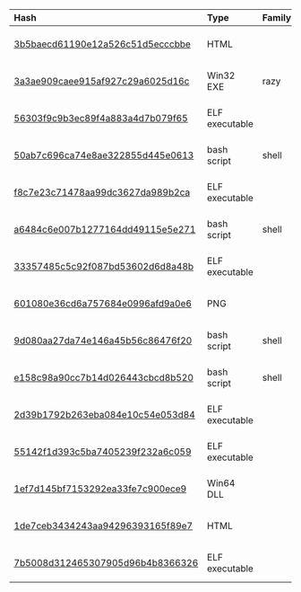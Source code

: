 |Hash|Type|Family|Frist_Seen|Name|
|:--|:--|:--|:--|:--|
|[3b5baecd61190e12a526c51d5ecccbbe](https://www.virustotal.com/gui/file/3b5baecd61190e12a526c51d5ecccbbe)|HTML||2018-09-17 14:51:55|3b5baecd61190e12a526c51d5ecccbbe.virus|
|[3a3ae909caee915af927c29a6025d16c](https://www.virustotal.com/gui/file/3a3ae909caee915af927c29a6025d16c)|Win32 EXE|razy|2018-09-17 14:20:28|Visual Studio setup bootstrapper|
|[56303f9c9b3ec89f4a883a4d7b079f65](https://www.virustotal.com/gui/file/56303f9c9b3ec89f4a883a4d7b079f65)|ELF executable||2018-09-06 06:58:40|56303f9c9b3ec89f4a883a4d7b079f65.virus|
|[50ab7c696ca74e8ae322855d445e0613](https://www.virustotal.com/gui/file/50ab7c696ca74e8ae322855d445e0613)|bash script|shell|2018-08-30 02:13:16|VirusShare_50ab7c696ca74e8ae322855d445e0613.sh|
|[f8c7e23c71478aa99dc3627da989b2ca](https://www.virustotal.com/gui/file/f8c7e23c71478aa99dc3627da989b2ca)|ELF executable||2018-08-29 13:39:31|f8c7e23c71478aa99dc3627da989b2ca.virus|
|[a6484c6e007b1277164dd49115e5e271](https://www.virustotal.com/gui/file/a6484c6e007b1277164dd49115e5e271)|bash script|shell|2018-08-29 13:33:05|a6484c6e007b1277164dd49115e5e271.virus|
|[33357485c5c92f087bd53602d6d8a48b](https://www.virustotal.com/gui/file/33357485c5c92f087bd53602d6d8a48b)|ELF executable||2018-08-16 07:27:52|33357485c5c92f087bd53602d6d8a48b.virus|
|[601080e36cd6a757684e0996afd9a0e6](https://www.virustotal.com/gui/file/601080e36cd6a757684e0996afd9a0e6)|PNG||2018-08-07 22:20:39|601080e36cd6a757684e0996afd9a0e6.virus|
|[9d080aa27da74e146a45b56c86476f20](https://www.virustotal.com/gui/file/9d080aa27da74e146a45b56c86476f20)|bash script|shell|2018-07-20 10:56:58|9d080aa27da74e146a45b56c86476f20.virus|
|[e158c98a90cc7b14d026443cbcd8b520](https://www.virustotal.com/gui/file/e158c98a90cc7b14d026443cbcd8b520)|bash script|shell|2018-07-17 09:10:18|VirusShare_e158c98a90cc7b14d026443cbcd8b520.sh|
|[2d39b1792b263eba084e10c54e053d84](https://www.virustotal.com/gui/file/2d39b1792b263eba084e10c54e053d84)|ELF executable||2018-07-06 04:51:24|2d39b1792b263eba084e10c54e053d84.virus|
|[55142f1d393c5ba7405239f232a6c059](https://www.virustotal.com/gui/file/55142f1d393c5ba7405239f232a6c059)|ELF executable||2018-07-02 03:04:05|XbashX|
|[1ef7d145bf7153292ea33fe7c900ece9](https://www.virustotal.com/gui/file/1ef7d145bf7153292ea33fe7c900ece9)|Win64 DLL||2018-06-26 05:11:31|/media/freddie/Seagate Expansion Drive/aptmalware/SampleLibraryAUG2019/Coinminers/msxml.exe|
|[1de7ceb3434243aa94296393165f89e7](https://www.virustotal.com/gui/file/1de7ceb3434243aa94296393165f89e7)|HTML||2018-06-12 19:14:37|1de7ceb3434243aa94296393165f89e7.virus|
|[7b5008d312465307905d96b4b8366326](https://www.virustotal.com/gui/file/7b5008d312465307905d96b4b8366326)|ELF executable||2018-06-10 02:08:40|7b5008d312465307905d96b4b8366326.virus|
